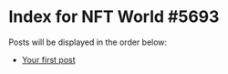 # Index for NFT World #5693
Posts will be displayed in the order below:

- [Your first post](./001-first.md)

